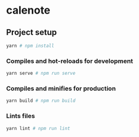 # calenote

## Project setup
```bash
yarn # npm install
```

### Compiles and hot-reloads for development
```bash
yarn serve # npm run serve
```

### Compiles and minifies for production
```bash
yarn build # npm run build
```

### Lints files
```bash
yarn lint # npm run lint
```
